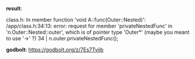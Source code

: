 **result**:
 
class.h: In member function 'void A::func(Outer::Nested)':
/app/class.h:34:13: error: request for member 'privateNestedFunc' in 'n.Outer::Nested::outer', which is of pointer type 'Outer*' (maybe you meant to use '->' ?)
   34 |     n.outer.privateNestedFunc();
 
**godbolt**: https://godbolt.org/z/7Es7Tvjjb
